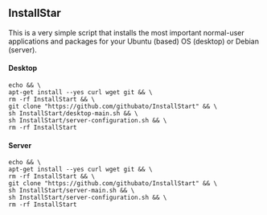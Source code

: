 ## InstallStar

This is a very simple script that installs the most important normal-user applications and packages
for your Ubuntu (based) OS (desktop) or Debian (server).

#### Desktop
```
echo && \
apt-get install --yes curl wget git && \
rm -rf InstallStart && \
git clone "https://github.com/githubato/InstallStart" && \
sh InstallStart/desktop-main.sh && \
sh InstallStart/server-configuration.sh && \
rm -rf InstallStart
```

#### Server
```
echo && \
apt-get install --yes curl wget git && \
rm -rf InstallStart && \
git clone "https://github.com/githubato/InstallStart" && \
sh InstallStart/server-main.sh && \
sh InstallStart/server-configuration.sh && \
rm -rf InstallStart
```
